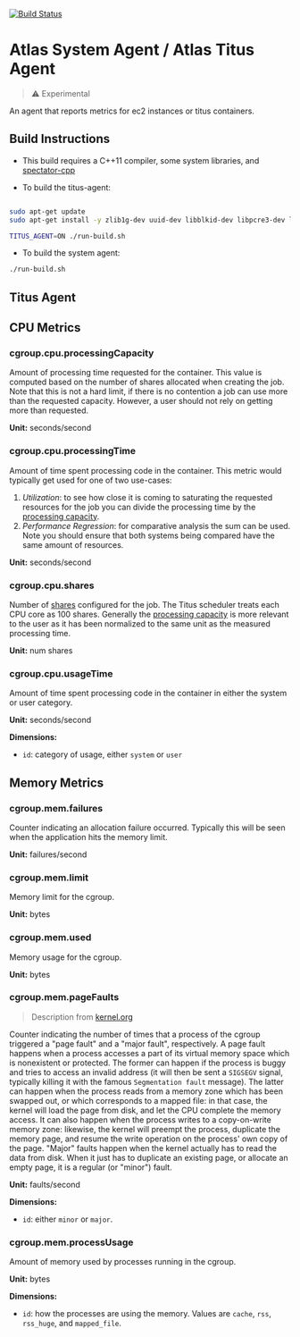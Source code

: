 [![Build Status](https://travis-ci.org/Netflix-Skunkworks/atlas-system-agent.svg?branch=master)](https://travis-ci.org/Netflix-Skunkworks/atlas-system-agent)
# Atlas System Agent / Atlas Titus Agent

> :warning: Experimental

An agent that reports metrics for ec2 instances or titus containers.

## Build Instructions

* This build requires a C++11 compiler, some system libraries, and
  [spectator-cpp](https://github.com/Netflix/spectator-cpp)

* To build the titus-agent:

```sh

sudo apt-get update
sudo apt-get install -y zlib1g-dev uuid-dev libblkid-dev libpcre3-dev libcap-dev

TITUS_AGENT=ON ./run-build.sh

```

* To build the system agent:

```sh
./run-build.sh
```

## Titus Agent

## CPU Metrics

### cgroup.cpu.processingCapacity

Amount of processing time requested for the container. This value is computed
based on the number of shares allocated when creating the job. Note that this
is not a hard limit, if there is no contention a job can use more than the
requested capacity. However, a user should not rely on getting more than requested.

**Unit:** seconds/second

### cgroup.cpu.processingTime

Amount of time spent processing code in the container. This metric would typically
get used for one of two use-cases:

1. _Utilization_: to see how close it is coming to saturating the requested resources
   for the job you can divide the processing time by the
   [processing capacity](#cgroupcpuprocessingcapacity).
2. _Performance Regression_: for comparative analysis the sum can be used. Note you should ensure
   that both systems being compared have the same amount of resources.

**Unit:** seconds/second

### cgroup.cpu.shares

Number of [shares](https://docs.docker.com/engine/reference/run/#/cpu-share-constraint)
configured for the job. The Titus scheduler treats each CPU core as 100 shares. Generally
the [processing capacity](#cgroupcpuprocessingcapacity) is more relevant to the user as
it has been normalized to the same unit as the measured processing time.

**Unit:** num shares

### cgroup.cpu.usageTime

Amount of time spent processing code in the container in either the system or user
category.

**Unit:** seconds/second

**Dimensions:**

* `id`: category of usage, either `system` or `user`

## Memory Metrics

### cgroup.mem.failures

Counter indicating an allocation failure occurred. Typically this will be seen when
the application hits the memory limit.

**Unit:** failures/second

### cgroup.mem.limit

Memory limit for the cgroup.

**Unit:** bytes

### cgroup.mem.used

Memory usage for the cgroup.

**Unit:** bytes

### cgroup.mem.pageFaults

> Description from [kernel.org](https://www.kernel.org/doc/Documentation/cgroup-v1/memory.txt)

Counter indicating the number of times that a process of the cgroup triggered
a "page fault" and a "major fault", respectively. A page fault happens when a
process accesses a part of its virtual memory space which is nonexistent or
protected. The former can happen if the process is buggy and tries to access
an invalid address (it will then be sent a `SIGSEGV` signal, typically killing
it with the famous `Segmentation fault` message). The latter can happen when the
process reads from a memory zone which has been swapped out, or which corresponds
to a mapped file: in that case, the kernel will load the page from disk, and let
the CPU complete the memory access. It can also happen when the process writes to
a copy-on-write memory zone: likewise, the kernel will preempt the process,
duplicate the memory page, and resume the write operation on the process' own copy
of the page. "Major" faults happen when the kernel actually has to read the data
from disk. When it just has to duplicate an existing page, or allocate an empty
page, it is a regular (or "minor") fault.

**Unit:** faults/second

**Dimensions:**

* `id`: either `minor` or `major`.

### cgroup.mem.processUsage

Amount of memory used by processes running in the cgroup.

**Unit:** bytes

**Dimensions:**

* `id`: how the processes are using the memory. Values are `cache`, `rss`, `rss_huge`,
  and `mapped_file`.
